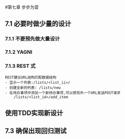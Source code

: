 #第七章 步步为营
## 7.1 必要时做少量的设计
### 7.1.1 不要预先做大量设计
### 7.1.2 YAGNI
### 7.1.3 REST 式
    REST建议URL结构匹配数据结构
    - 显示一个列表:/lists/<list_ii>/
    - 创建全新的列表: /lists/new
    - 在待办事项中添加一个新待办事项,可以想另外一个URL发送POST请求
        /lists/<list_id>/add_item
## 使用TDD实现新设计
## 7.3 确保出现回归测试
    